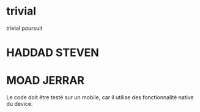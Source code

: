 # trivial
trivial poursuit

# HADDAD STEVEN
# MOAD JERRAR

Le code doit être testé sur un mobile, car il utilise des fonctionnalité native du device.
